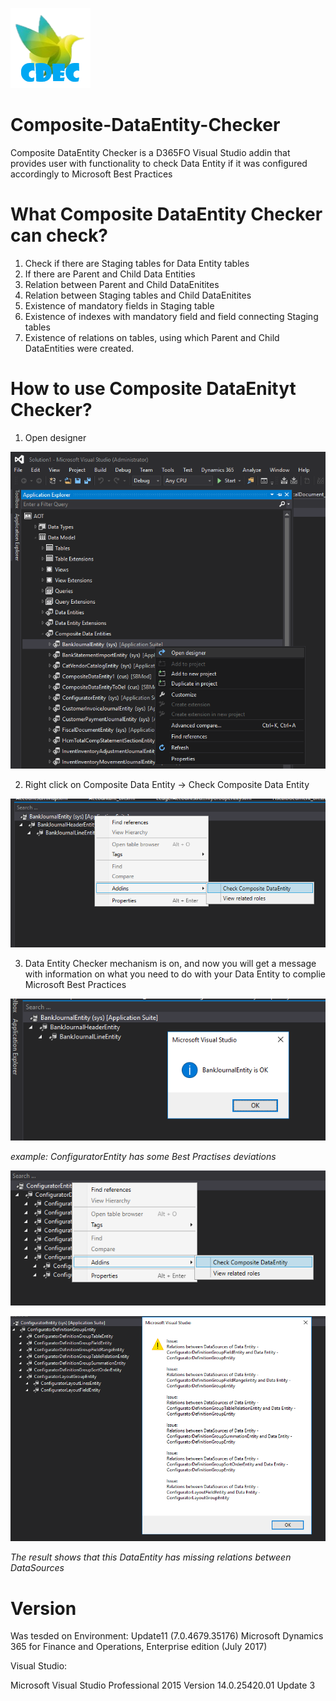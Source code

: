 ![Smart Bird CDEC](https://raw.githubusercontent.com/SmartBusinessLLC/Composite-DataEntity-Checker/master/Images/CDECSmartBird.png)

# Composite-DataEntity-Checker
Composite DataEntity Checker is a D365FO Visual Studio addin that provides user with functionality to check Data Entity if it was configured accordingly to Microsoft Best Practices
# What Composite DataEntity Checker can check?
1. Check if there are Staging tables for Data Entity tables
2. If there are Parent and Child Data Entities
3. Relation between Parent and Child DataEnitites
4. Relation between Staging tables and Child DataEnitites
5. Existence of mandatory fields in Staging table
6. Existence of indexes with mandatory field and field connecting Staging tables
7. Existence of relations on tables, using which Parent and Child DataEntities were created.
# How to use Composite DataEnityt Checker?

1. Open designer

![Open designer](https://raw.githubusercontent.com/SmartBusinessLLC/Composite-DataEntity-Checker/master/Images/1.png)

2. Right click on Composite Data Entity -> Check Composite Data Entity

![Check Composite Data Entity](https://raw.githubusercontent.com/SmartBusinessLLC/Composite-DataEntity-Checker/master/Images/2.png)

3. Data Entity Checker mechanism is on, and now you will get a message with information on what you need to do with your Data Entity to complie Microsoft Best Practices

![Check Composite Data Entity](https://raw.githubusercontent.com/SmartBusinessLLC/Composite-DataEntity-Checker/master/Images/3.png)

<i>example: ConfiguratorEntity has some Best Practises deviations </i>

![Check Composite Data Entity](https://raw.githubusercontent.com/SmartBusinessLLC/Composite-DataEntity-Checker/master/Images/4.png)

![Check Composite Data Entity](https://raw.githubusercontent.com/SmartBusinessLLC/Composite-DataEntity-Checker/master/Images/5.png)

<i>The result shows that this DataEntity has missing relations between DataSources</i>

# Version
Was tesded on Environment:
Update11 (7.0.4679.35176)
Microsoft Dynamics 365 for Finance and Operations, Enterprise edition (July 2017)

Visual Studio:

Microsoft Visual Studio Professional 2015 Version 14.0.25420.01 Update 3
